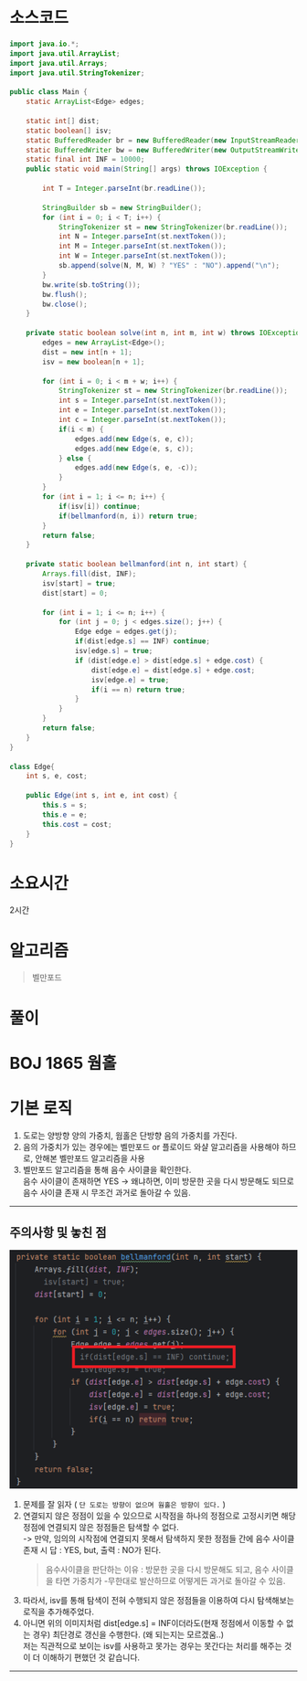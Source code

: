 # 소스코드

```Java
import java.io.*;
import java.util.ArrayList;
import java.util.Arrays;
import java.util.StringTokenizer;

public class Main {
    static ArrayList<Edge> edges;

    static int[] dist;
    static boolean[] isv;
    static BufferedReader br = new BufferedReader(new InputStreamReader(System.in));
    static BufferedWriter bw = new BufferedWriter(new OutputStreamWriter(System.out));
    static final int INF = 10000;
    public static void main(String[] args) throws IOException {

        int T = Integer.parseInt(br.readLine());

        StringBuilder sb = new StringBuilder();
        for (int i = 0; i < T; i++) {
            StringTokenizer st = new StringTokenizer(br.readLine());
            int N = Integer.parseInt(st.nextToken());
            int M = Integer.parseInt(st.nextToken());
            int W = Integer.parseInt(st.nextToken());
            sb.append(solve(N, M, W) ? "YES" : "NO").append("\n");
        }
        bw.write(sb.toString());
        bw.flush();
        bw.close();
    }

    private static boolean solve(int n, int m, int w) throws IOException {
        edges = new ArrayList<Edge>();
        dist = new int[n + 1];
        isv = new boolean[n + 1];

        for (int i = 0; i < m + w; i++) {
            StringTokenizer st = new StringTokenizer(br.readLine());
            int s = Integer.parseInt(st.nextToken());
            int e = Integer.parseInt(st.nextToken());
            int c = Integer.parseInt(st.nextToken());
            if(i < m) {
                edges.add(new Edge(s, e, c));
                edges.add(new Edge(e, s, c));
            } else {
                edges.add(new Edge(s, e, -c));
            }
        }
        for (int i = 1; i <= n; i++) {
            if(isv[i]) continue;
            if(bellmanford(n, i)) return true;
        }
        return false;
    }

    private static boolean bellmanford(int n, int start) {
        Arrays.fill(dist, INF);
        isv[start] = true;
        dist[start] = 0;

        for (int i = 1; i <= n; i++) {
            for (int j = 0; j < edges.size(); j++) {
                Edge edge = edges.get(j);
                if(dist[edge.s] == INF) continue;
                isv[edge.s] = true;
                if (dist[edge.e] > dist[edge.s] + edge.cost) {
                    dist[edge.e] = dist[edge.s] + edge.cost;
                    isv[edge.e] = true;
                    if(i == n) return true;
                }
            }
        }
        return false;
    }
}

class Edge{
    int s, e, cost;

    public Edge(int s, int e, int cost) {
        this.s = s;
        this.e = e;
        this.cost = cost;
    }
}
```

# 소요시간

2시간

# 알고리즘

> 벨만포드

# 풀이

# BOJ 1865 웜홀

# 기본 로직

1. 도로는 양방향 양의 가중치, 웜홀은 단방향 음의 가중치를 가진다.
2. 음의 가중치가 있는 경우에는 벨만포드 or 플로이드 와샬 알고리즘을 사용해야 하므로, 안해본 벨만포드 알고리즘을 사용
3. 벨만포드 알고리즘을 통해 음수 사이클을 확인한다.  
   음수 사이클이 존재하면 YES -> 왜냐하면, 이미 방문한 곳을 다시 방문해도 되므로 음수 사이클 존재 시 무조건 과거로 돌아갈 수 있음.

---

## 주의사항 및 놓친 점

![poster](./BOJ_1865_웜홀.png)

1. 문제를 잘 읽자 ( `단 도로는 방향이 없으며 웜홀은 방향이 있다.` )
2. 연결되지 않은 정점이 있을 수 있으므로 시작점을 하나의 정점으로 고정시키면 해당 정점에 연결되지 않은 정점들은 탐색할 수 없다.  
    -> 만약, 임의의 시작점에 연결되지 못해서 탐색하지 못한 정점들 간에 음수 사이클 존재 시 답 : YES, but, 출력 : NO가 된다.
   > 음수사이클을 판단하는 이유 : 방문한 곳을 다시 방문해도 되고, 음수 사이클을 타면 가중치가 -무한대로 발산하므로 어떻게든 과거로 돌아갈 수 있음.
3. 따라서, isv를 통해 탐색이 전혀 수행되지 않은 정점들을 이용하여 다시 탐색해보는 로직을 추가해주었다.
4. 아니면 위의 이미지처럼 dist[edge.s] = INF이더라도(현재 정점에서 이동할 수 없는 경우) 최단경로 갱신을 수행한다. (왜 되는지는 모르겠움..)  
   저는 직관적으로 보이는 isv를 사용하고 못가는 경우는 못간다는 처리를 해주는 것이 더 이해하기 편했던 것 같습니다.

---
